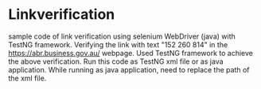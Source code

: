 # Linkverification
sample code of link verification using selenium WebDriver (java) with TestNG framework.
Verifying the link with text "152 260 814" in the https://abr.business.gov.au/ webpage.
Used TestNG framework to achieve the above verification.
Run this code as TestNG xml file or as java application. 
While running as java application, need to replace the path of the xml file. 
